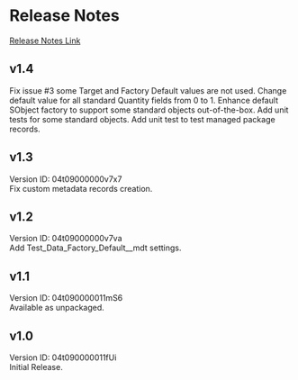 # Release Notes
[Release Notes Link](https://kratapps.com/test-data-factory/release-notes)

## v1.4
Fix issue #3 some Target and Factory Default values are not used.
Change default value for all standard Quantity fields from 0 to 1.
Enhance default SObject factory to support some standard objects out-of-the-box.
Add unit tests for some standard objects.
Add unit test to test managed package records.

## v1.3
Version ID: 04t09000000v7x7  
Fix custom metadata records creation.

## v1.2
Version ID: 04t09000000v7va  
Add Test_Data_Factory_Default__mdt settings.

## v1.1 
Version ID: 04t090000011mS6  
Available as unpackaged.

## v1.0
Version ID: 04t090000011fUi  
Initial Release.
